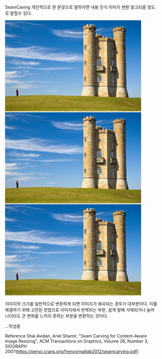 SeamCaving
개인적으로 한 문장으로 말하자면 내용 인식 이미지 변환 알고리즘 정도로 말할수 있다.

<img src="/seam_caving/seam_result.jpg" width="450px" height="300px" title="input image" alt="input image"></img><br/>
<img src="/seam_caving/image/가로변환.jpg" width="450px" height="300px" title="input image" alt="input image"></img><br/>
<img src="/seam_caving/image/세로변환.jpg" width="450px" height="300px" title="input image" alt="input image"></img><br/>

이미지의 크기를 일반적으로 변환하게 되면 이미지가 왜곡되는 경우가 대부분이다.
이를 해결하기 위해 고안된 방법으로 이미지에서 반복되는 부분, 쉽게 말해 삭제되거나 늘어나더라도 큰 변화를 느끼지 못하는 부분을 변환하는 것이다.

...작성중

Reference
Shai Avidan, Ariel Shamir, "Seam Carving for Content-Aware Image Resizing", ACM Transactions on Graphics, Volume 26, Number 3, SIGGRAPH 2007(https://perso.crans.org/frenoy/matlab2012/seamcarving.pdf)
